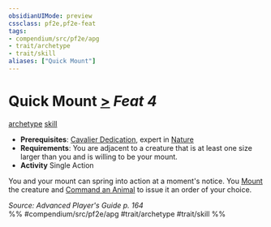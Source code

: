 ```yaml
---
obsidianUIMode: preview
cssclass: pf2e,pf2e-feat
tags:
- compendium/src/pf2e/apg
- trait/archetype
- trait/skill
aliases: ["Quick Mount"]
---
```

# Quick Mount  [>](chapter-9-playing-the-game.md#Actions "Single Action") *Feat 4*  
[archetype](archetype.md "Archetype Feat Trait")  [skill](skill.md "Skill Feat Trait")  

- **Prerequisites**: [Cavalier Dedication](cavalier-dedication-apg.md), expert in [Nature](skills.md#Nature)
- **Requirements**: You are adjacent to a creature that is at least one size larger than you and is willing to be your mount.
- **Activity** Single Action

You and your mount can spring into action at a moment's notice. You [Mount](mount.md) the creature and [Command an Animal](command-an-animal.md) to issue it an order of your choice.

*Source: Advanced Player's Guide p. 164*  
%% #compendium/src/pf2e/apg #trait/archetype #trait/skill %%